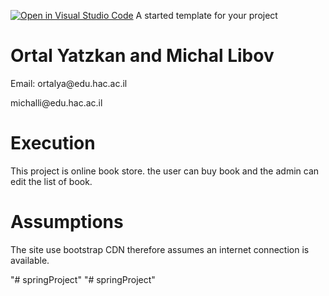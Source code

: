 [![Open in Visual Studio Code](https://classroom.github.com/assets/open-in-vscode-c66648af7eb3fe8bc4f294546bfd86ef473780cde1dea487d3c4ff354943c9ae.svg)](https://classroom.github.com/online_ide?assignment_repo_id=7982574&assignment_repo_type=AssignmentRepo)
A started template for your project

<h1>Ortal Yatzkan and Michal Libov</h1>
<p>Email: ortalya@edu.hac.ac.il</p>
        <p>michalli@edu.hac.ac.il</p>

<h1>Execution</h1>
<p>
This project is online book store.
the user can buy book and the admin can edit the list of book.
</p>
<h1>Assumptions</h1>
<p>
  The site use bootstrap CDN therefore assumes an internet connection is available.
</p>
"# springProject" 
"# springProject" 

